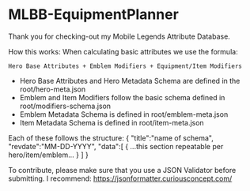 # MLBB-EquipmentPlanner
Thank you for checking-out my Mobile Legends Attribute Database.

How this works:
When calculating basic attributes we use the formula:

    Hero Base Attributes + Emblem Modifiers + Equipment/Item Modifiers

- Hero Base Attributes and Hero Metadata Schema are defined in the root/hero-meta.json
- Emblem and Item Modifiers follow the basic schema defined in root/modifiers-schema.json
- Emblem Metadata Schema is defined in root/emblem-meta.json
- Item Metadata Schema is defined in root/item-meta.json

Each of these follows the structure:
{
   "title":"name of schema",
   "revdate":"MM-DD-YYYY",
   "data":[
      {
      ...this section repeatable per hero/item/emblem...
      }
    ]
  }

To contribute, please make sure that you use a JSON Validator before submitting.
I recommend:
https://jsonformatter.curiousconcept.com/
